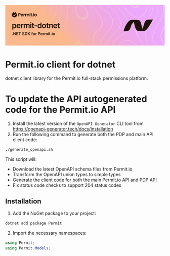 ﻿![NET.png](imgs/NET.png)
# Permit.io client for dotnet

dotnet client library for the Permit.io full-stack permissions platform.

# To update the API autogenerated code for the Permit.io API

1. Install the latest version of the `OpenAPI Generator` CLI tool from https://openapi-generator.tech/docs/installation
2. Run the following command to generate both the PDP and main API client code:
```bash
./generate_openapi.sh
```

This script will:
- Download the latest OpenAPI schema files from Permit.io
- Transform the OpenAPI union types to simple types
- Generate the client code for both the main Permit.io API and PDP API
- Fix status code checks to support 204 status codes

## Installation

1. Add the NuGet package to your project:
```bash
dotnet add package Permit
```

2. Import the necessary namespaces:
```csharp
using Permit;
using Permit.Models;
```
